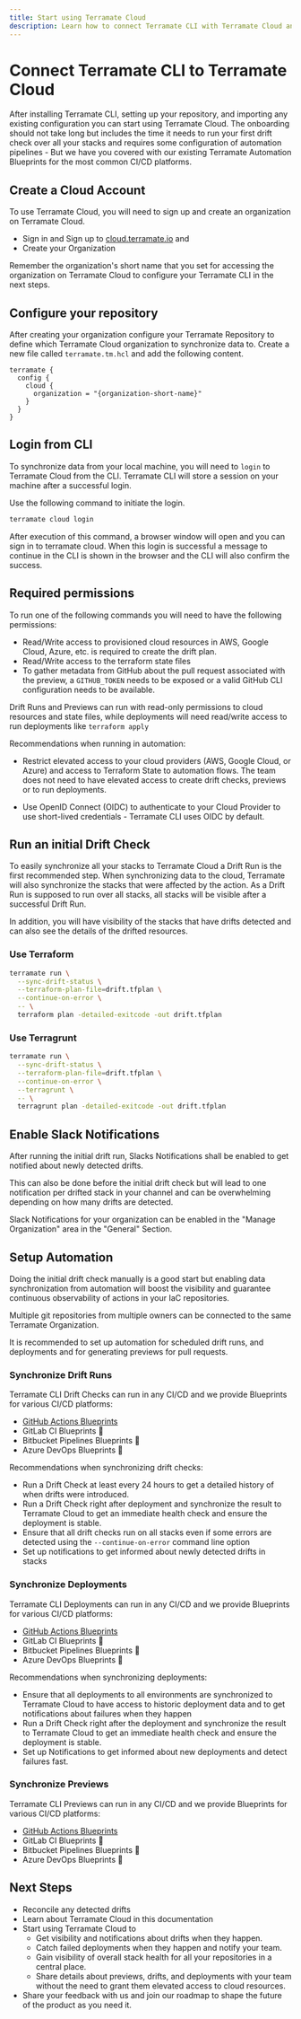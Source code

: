```yaml
---
title: Start using Terramate Cloud
description: Learn how to connect Terramate CLI with Terramate Cloud and start synchronizing data for running drift detection, track deployments and create previews for pull requests.
---
```


# Connect Terramate CLI to Terramate Cloud

After installing Terramate CLI, setting up your repository, and importing any existing configuration you can start using Terramate Cloud. The onboarding should not take long but includes the time it needs to run your first drift check over all your stacks and requires some configuration of automation pipelines - But we have you covered with our existing Terramate Automation Blueprints for the most common CI/CD platforms.

## Create a Cloud Account

To use Terramate Cloud, you will need to sign up and create an organization on Terramate Cloud.

- Sign in and Sign up to [cloud.terramate.io](https://cloud.terramate.io) and
- Create your Organization

Remember the organization's short name that you set for accessing the organization on Terramate Cloud to configure your Terramate CLI in the next steps.

## Configure your repository

After creating your organization configure your Terramate Repository to define which Terramate Cloud organization to synchronize data to.
Create a new file called `terramate.tm.hcl` and add the following content.

```hcl
terramate {
  config {
    cloud {
      organization = "{organization-short-name}"
    }
  }
}
```

## Login from CLI

To synchronize data from your local machine, you will need to `login` to Terramate Cloud from the CLI.
Terramate CLI will store a session on your machine after a successful login.

Use the following command to initiate the login.

```bash
terramate cloud login
```

After execution of this command, a browser window will open and you can sign in to terramate cloud.
When this login is successful a message to continue in the CLI is shown in the browser and the CLI will also confirm the success.

## Required permissions

To run one of the following commands you will need to have the following permissions:

- Read/Write access to provisioned cloud resources in AWS, Google Cloud, Azure, etc. is required to create the drift plan.
- Read/Write access to the terraform state files
- To gather metadata from GitHub about the pull request associated with the preview, a `GITHUB_TOKEN` needs to be exposed or a valid GitHub CLI configuration needs to be available.

Drift Runs and Previews can run with read-only permissions to cloud resources and state files, while deployments will need read/write access to run deployments like `terraform apply`

Recommendations when running in automation:

- Restrict elevated access to your cloud providers (AWS, Google Cloud, or Azure) and access to Terraform State to automation flows. The team does not need to have elevated access to create drift checks, previews or to run deployments.

- Use OpenID Connect (OIDC) to authenticate to your Cloud Provider to use short-lived credentials - Terramate CLI uses OIDC by default.

## Run an initial Drift Check

To easily synchronize all your stacks to Terramate Cloud a Drift Run is the first recommended step.
When synchronizing data to the cloud, Terramate will also synchronize the stacks that were affected by the action.
As a Drift Run is supposed to run over all stacks, all stacks will be visible after a successful Drift Run.

In addition, you will have visibility of the stacks that have drifts detected and can also see the details of the drifted resources.

### Use Terraform

```bash
terramate run \
  --sync-drift-status \
  --terraform-plan-file=drift.tfplan \
  --continue-on-error \
  -- \
  terraform plan -detailed-exitcode -out drift.tfplan
```

### Use Terragrunt

```bash
terramate run \
  --sync-drift-status \
  --terraform-plan-file=drift.tfplan \
  --continue-on-error \
  --terragrunt \
  -- \
  terragrunt plan -detailed-exitcode -out drift.tfplan
```

## Enable Slack Notifications

After running the initial drift run, Slacks Notifications shall be enabled to get notified about newly detected drifts.

This can also be done before the initial drift check but will lead to one notification per drifted stack in your channel and can be overwhelming depending on how many drifts are detected.

Slack Notifications for your organization can be enabled in the "Manage Organization" area in the "General" Section.

## Setup Automation

Doing the initial drift check manually is a good start but enabling data synchronization from automation will boost the visibility and guarantee continuous observability of actions in your IaC repositories.

Multiple git repositories from multiple owners can be connected to the same Terramate Organization.

It is recommended to set up automation for scheduled drift runs, and deployments and for generating previews for pull requests.

### Synchronize Drift Runs

Terramate CLI Drift Checks can run in any CI/CD and we provide Blueprints for various CI/CD platforms:

- [GitHub Actions Blueprints](../../cli/automation/github-actions/drift-check-workflow.md)
- GitLab CI Blueprints 🚧
- Bitbucket Pipelines Blueprints 🚧
- Azure DevOps Blueprints 🚧

Recommendations when synchronizing drift checks:

- Run a Drift Check at least every 24 hours to get a detailed history of when drifts were introduced.
- Run a Drift Check right after deployment and synchronize the result to Terramate Cloud to get an immediate health check and ensure the deployment is stable.
- Ensure that all drift checks run on all stacks even if some errors are detected using the `--continue-on-error` command line option
- Set up notifications to get informed about newly detected drifts in stacks

### Synchronize Deployments

Terramate CLI Deployments can run in any CI/CD and we provide Blueprints for various CI/CD platforms:

- [GitHub Actions Blueprints](../../cli/automation/github-actions/deployment-workflow.md)
- GitLab CI Blueprints 🚧
- Bitbucket Pipelines Blueprints 🚧
- Azure DevOps Blueprints 🚧

Recommendations when synchronizing deployments:

- Ensure that all deployments to all environments are synchronized to Terramate Cloud to have access to historic deployment data and to get notifications about failures when they happen
- Run a Drift Check right after the deployment and synchronize the result to Terramate Cloud to get an immediate health check and ensure the deployment is stable.
- Set up Notifications to get informed about new deployments and detect failures fast.

### Synchronize Previews

Terramate CLI Previews can run in any CI/CD and we provide Blueprints for various CI/CD platforms:

- [GitHub Actions Blueprints](../../cli/automation/github-actions/preview-workflow.md)
- GitLab CI Blueprints 🚧
- Bitbucket Pipelines Blueprints 🚧
- Azure DevOps Blueprints 🚧

## Next Steps

- Reconcile any detected drifts
- Learn about Terramate Cloud in this documentation
- Start using Terramate Cloud to
  - Get visibility and notifications about drifts when they happen.
  - Catch failed deployments when they happen and notify your team.
  - Gain visibility of overall stack health for all your repositories in a central place.
  - Share details about previews, drifts, and deployments with your team without the need to grant them elevated access to cloud resources.
- Share your feedback with us and join our roadmap to shape the future of the product as you need it.
